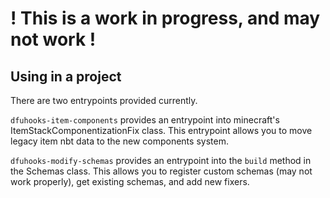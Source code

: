# ! This is a work in progress, and may not work !
## Using in a project
There are two entrypoints provided currently.

`dfuhooks-item-components` provides an entrypoint into minecraft's ItemStackComponentizationFix class. This entrypoint allows you to move legacy item nbt data to the new components system.

`dfuhooks-modify-schemas` provides an entrypoint into the `build` method in the Schemas class. This allows you to register custom schemas (may not work properly), get existing schemas, and add new fixers.
